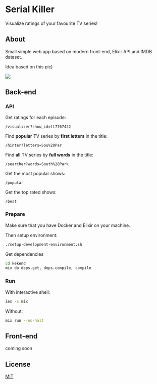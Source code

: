 # Serial Killer

Visualize ratings of your favourite TV series!

## About

Small simple web app based on modern front-end, Elixir API and IMDB dataset.

Idea based on this pic)

![](https://i.pinimg.com/originals/94/e9/59/94e9594246e51e8f6190a7dbdb38dec3.png)

## Back-end

### API

Get ratings for each episode:
```
/visualizer?show_id=tt7767422
```

Find **popular** TV series by **first letters** in the title:
```
/hinter?letters=Sou%20Par
```

Find **all** TV series by **full words** in the title:
```
/searcher?words=South%20Park
```

Get the most popular shows:
```
/popular
```

Get the top rated shows:
```
/best
```

### Prepare

Make sure that you have Docker and Elixir on your machine.

Then setup environment:
```sh
./setup-development-environment.sh
```

Get dependencies
```sh
cd kekend
mix do deps.get, deps.compile, compile
```

### Run

With interactive shell:
```sh
iex -S mix
```

Without:

```sh
mix run --no-halt
```

## Front-end

coming soon

## License
[MIT](https://github.com/IgorPolyakov/serial_killer/blob/master/LICENSE)
